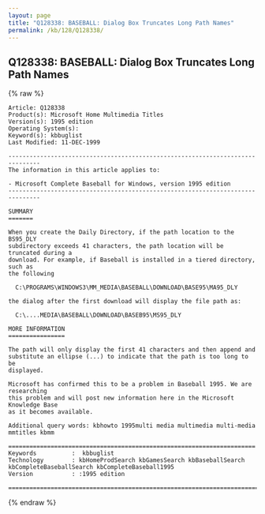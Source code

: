 ```yaml
---
layout: page
title: "Q128338: BASEBALL: Dialog Box Truncates Long Path Names"
permalink: /kb/128/Q128338/
---
```


## Q128338: BASEBALL: Dialog Box Truncates Long Path Names

{% raw %}

	Article: Q128338
	Product(s): Microsoft Home Multimedia Titles
	Version(s): 1995 edition
	Operating System(s): 
	Keyword(s): kbbuglist
	Last Modified: 11-DEC-1999
	
	-------------------------------------------------------------------------------
	The information in this article applies to:
	
	- Microsoft Complete Baseball for Windows, version 1995 edition 
	-------------------------------------------------------------------------------
	
	SUMMARY
	=======
	
	When you create the Daily Directory, if the path location to the BS95_DLY
	subdirectory exceeds 41 characters, the path location will be truncated during a
	download. For example, if Baseball is installed in a tiered directory, such as
	the following
	
	  C:\PROGRAMS\WINDOWS3\MM_MEDIA\BASEBALL\DOWNLOAD\BASE95\MA95_DLY
	
	the dialog after the first download will display the file path as:
	
	  C:\....MEDIA\BASEBALL\DOWNLOAD\BASEB95\MS95_DLY
	
	MORE INFORMATION
	================
	
	The path will only display the first 41 characters and then append and
	substitute an ellipse (...) to indicate that the path is too long to be
	displayed.
	
	Microsoft has confirmed this to be a problem in Baseball 1995. We are researching
	this problem and will post new information here in the Microsoft Knowledge Base
	as it becomes available.
	
	Additional query words: kbhowto 1995multi media multimedia multi-media mmtitles kbmm
	
	======================================================================
	Keywords          :  kbbuglist
	Technology        : kbHomeProdSearch kbGamesSearch kbBaseballSearch kbCompleteBaseballSearch kbCompleteBaseball1995
	Version           : :1995 edition
	
	=============================================================================
	

{% endraw %}
